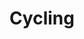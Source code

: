 ---
title: Cycling
longTitle: 'Cycling'
tags:
- gccommon
french:
- "[[Cyclisme]]"
relatedTerm:
- "[[Bicycle safety equipment]]"
---